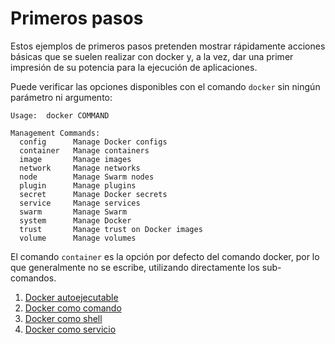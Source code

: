 # Primeros pasos

Estos ejemplos de primeros pasos pretenden mostrar rápidamente acciones básicas que se suelen realizar con docker y, a la vez, dar una primer impresión de su potencia para la ejecución de aplicaciones.	

Puede verificar las opciones disponibles con el comando `docker` sin ningún parámetro ni argumento:

```
Usage:	docker COMMAND

Management Commands:
  config      Manage Docker configs
  container   Manage containers
  image       Manage images
  network     Manage networks
  node        Manage Swarm nodes
  plugin      Manage plugins
  secret      Manage Docker secrets
  service     Manage services
  swarm       Manage Swarm
  system      Manage Docker
  trust       Manage trust on Docker images
  volume      Manage volumes
```

El comando `container` es la opción por defecto del comando docker, por lo que generalmente no se escribe, utilizando directamente los sub-comandos.

1. [Docker autoejecutable](01autoejecutable.md)
2. [Docker como comando](02comando.md)
3. [Docker como shell](03shell.md)
4. [Docker como servicio](04servicio.md)
